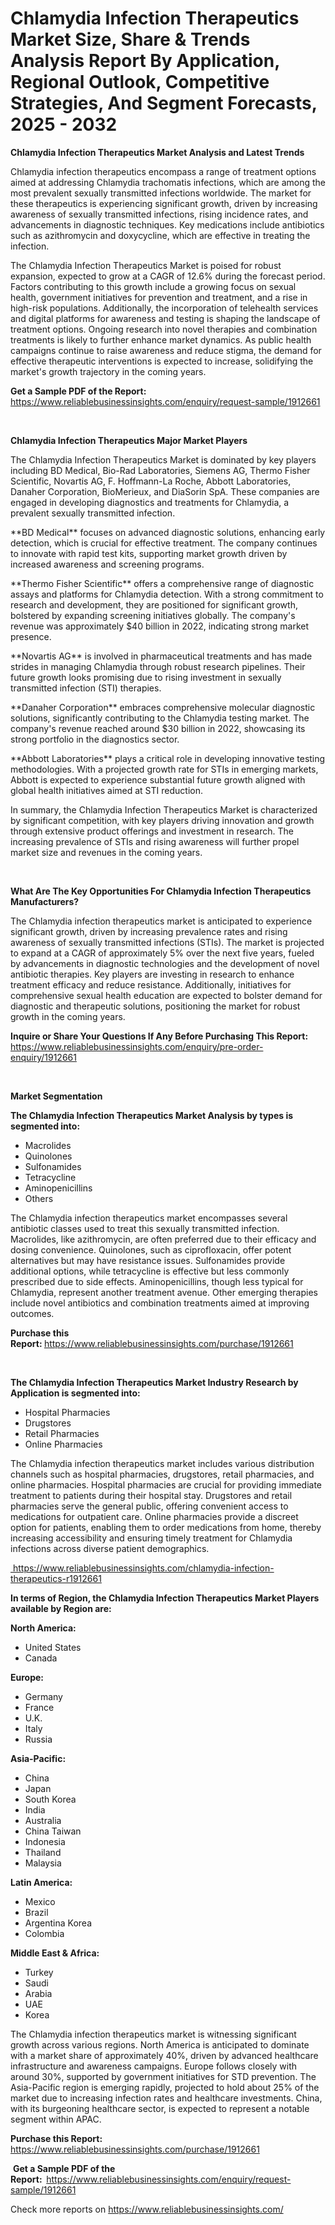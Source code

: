 <p><h1>Chlamydia Infection Therapeutics Market Size, Share & Trends Analysis Report By Application, Regional Outlook, Competitive Strategies, And Segment Forecasts, 2025 - 2032</h1></p><p><strong>Chlamydia Infection Therapeutics Market Analysis and Latest Trends</strong></p>
<p><p>Chlamydia infection therapeutics encompass a range of treatment options aimed at addressing Chlamydia trachomatis infections, which are among the most prevalent sexually transmitted infections worldwide. The market for these therapeutics is experiencing significant growth, driven by increasing awareness of sexually transmitted infections, rising incidence rates, and advancements in diagnostic techniques. Key medications include antibiotics such as azithromycin and doxycycline, which are effective in treating the infection.</p><p>The Chlamydia Infection Therapeutics Market is poised for robust expansion, expected to grow at a CAGR of 12.6% during the forecast period. Factors contributing to this growth include a growing focus on sexual health, government initiatives for prevention and treatment, and a rise in high-risk populations. Additionally, the incorporation of telehealth services and digital platforms for awareness and testing is shaping the landscape of treatment options. Ongoing research into novel therapies and combination treatments is likely to further enhance market dynamics. As public health campaigns continue to raise awareness and reduce stigma, the demand for effective therapeutic interventions is expected to increase, solidifying the market's growth trajectory in the coming years.</p></p>
<p><strong>Get a Sample PDF of the Report:&nbsp;</strong> <a href="https://www.reliablebusinessinsights.com/enquiry/request-sample/1912661?utm_campaign=2652&utm_medium=2&utm_source=Github&utm_content=ia&utm_term=03032025&utm_id=chlamydia-infection-therapeutics">https://www.reliablebusinessinsights.com/enquiry/request-sample/1912661</a></p>
<p>&nbsp;</p>
<p><strong>Chlamydia Infection Therapeutics Major Market Players</strong></p>
<p><p>The Chlamydia Infection Therapeutics Market is dominated by key players including BD Medical, Bio-Rad Laboratories, Siemens AG, Thermo Fisher Scientific, Novartis AG, F. Hoffmann-La Roche, Abbott Laboratories, Danaher Corporation, BioMerieux, and DiaSorin SpA. These companies are engaged in developing diagnostics and treatments for Chlamydia, a prevalent sexually transmitted infection.</p><p>**BD Medical** focuses on advanced diagnostic solutions, enhancing early detection, which is crucial for effective treatment. The company continues to innovate with rapid test kits, supporting market growth driven by increased awareness and screening programs.</p><p>**Thermo Fisher Scientific** offers a comprehensive range of diagnostic assays and platforms for Chlamydia detection. With a strong commitment to research and development, they are positioned for significant growth, bolstered by expanding screening initiatives globally. The company's revenue was approximately $40 billion in 2022, indicating strong market presence.</p><p>**Novartis AG** is involved in pharmaceutical treatments and has made strides in managing Chlamydia through robust research pipelines. Their future growth looks promising due to rising investment in sexually transmitted infection (STI) therapies.</p><p>**Danaher Corporation** embraces comprehensive molecular diagnostic solutions, significantly contributing to the Chlamydia testing market. The company's revenue reached around $30 billion in 2022, showcasing its strong portfolio in the diagnostics sector.</p><p>**Abbott Laboratories** plays a critical role in developing innovative testing methodologies. With a projected growth rate for STIs in emerging markets, Abbott is expected to experience substantial future growth aligned with global health initiatives aimed at STI reduction.</p><p>In summary, the Chlamydia Infection Therapeutics Market is characterized by significant competition, with key players driving innovation and growth through extensive product offerings and investment in research. The increasing prevalence of STIs and rising awareness will further propel market size and revenues in the coming years.</p></p>
<p>&nbsp;</p>
<p><strong>What Are The Key Opportunities For Chlamydia Infection Therapeutics Manufacturers?</strong></p>
<p><p>The Chlamydia infection therapeutics market is anticipated to experience significant growth, driven by increasing prevalence rates and rising awareness of sexually transmitted infections (STIs). The market is projected to expand at a CAGR of approximately 5% over the next five years, fueled by advancements in diagnostic technologies and the development of novel antibiotic therapies. Key players are investing in research to enhance treatment efficacy and reduce resistance. Additionally, initiatives for comprehensive sexual health education are expected to bolster demand for diagnostic and therapeutic solutions, positioning the market for robust growth in the coming years.</p></p>
<p><strong>Inquire or Share Your Questions If Any Before Purchasing This Report:</strong> <a href="https://www.reliablebusinessinsights.com/enquiry/pre-order-enquiry/1912661?utm_campaign=2652&utm_medium=2&utm_source=Github&utm_content=ia&utm_term=03032025&utm_id=chlamydia-infection-therapeutics">https://www.reliablebusinessinsights.com/enquiry/pre-order-enquiry/1912661</a></p>
<p>&nbsp;</p>
<p><strong>Market Segmentation</strong></p>
<p><strong>The Chlamydia Infection Therapeutics Market Analysis by types is segmented into:</strong></p>
<p><ul><li>Macrolides</li><li>Quinolones</li><li>Sulfonamides</li><li>Tetracycline</li><li>Aminopenicillins</li><li>Others</li></ul></p>
<p><p>The Chlamydia infection therapeutics market encompasses several antibiotic classes used to treat this sexually transmitted infection. Macrolides, like azithromycin, are often preferred due to their efficacy and dosing convenience. Quinolones, such as ciprofloxacin, offer potent alternatives but may have resistance issues. Sulfonamides provide additional options, while tetracycline is effective but less commonly prescribed due to side effects. Aminopenicillins, though less typical for Chlamydia, represent another treatment avenue. Other emerging therapies include novel antibiotics and combination treatments aimed at improving outcomes.</p></p>
<p><strong>Purchase this Report:&nbsp;</strong><a href="https://www.reliablebusinessinsights.com/purchase/1912661?utm_campaign=2652&utm_medium=2&utm_source=Github&utm_content=ia&utm_term=03032025&utm_id=chlamydia-infection-therapeutics">https://www.reliablebusinessinsights.com/purchase/1912661</a></p>
<p>&nbsp;</p>
<p><strong>The Chlamydia Infection Therapeutics Market Industry Research by Application is segmented into:</strong></p>
<p><ul><li>Hospital Pharmacies</li><li>Drugstores</li><li>Retail Pharmacies</li><li>Online Pharmacies</li></ul></p>
<p><p>The Chlamydia infection therapeutics market includes various distribution channels such as hospital pharmacies, drugstores, retail pharmacies, and online pharmacies. Hospital pharmacies are crucial for providing immediate treatment to patients during their hospital stay. Drugstores and retail pharmacies serve the general public, offering convenient access to medications for outpatient care. Online pharmacies provide a discreet option for patients, enabling them to order medications from home, thereby increasing accessibility and ensuring timely treatment for Chlamydia infections across diverse patient demographics.</p></p>
<p><a href="https://www.reliablebusinessinsights.com/chlamydia-infection-therapeutics-r1912661?utm_campaign=2652&utm_medium=2&utm_source=Github&utm_content=ia&utm_term=03032025&utm_id=chlamydia-infection-therapeutics">&nbsp;https://www.reliablebusinessinsights.com/chlamydia-infection-therapeutics-r1912661</a></p>
<p><strong>In terms of Region, the Chlamydia Infection Therapeutics Market Players available by Region are:</strong></p>
<p>
    <p> <strong> North America: </strong>
        <ul>
            <li>United States</li>
            <li>Canada</li>
        </ul>
        </p> 
    <p> <strong> Europe: </strong>
        <ul>
            <li>Germany</li>
            <li>France</li>
            <li>U.K.</li>
            <li>Italy</li>
            <li>Russia</li>
        </ul>
        </p> 
    <p> <strong> Asia-Pacific: </strong>
        <ul>
            <li>China</li>
            <li>Japan</li>
            <li>South Korea</li>
            <li>India</li>
            <li>Australia</li>
            <li>China Taiwan</li>
            <li>Indonesia</li>
            <li>Thailand</li>
            <li>Malaysia</li>
        </ul>
        </p> 
    <p> <strong> Latin America: </strong>
        <ul>
            <li>Mexico</li>
            <li>Brazil</li>
            <li>Argentina Korea</li>
            <li>Colombia</li>
        </ul>
        </p> 
    <p> <strong> Middle East & Africa: </strong>
        <ul>
            <li>Turkey</li>
            <li>Saudi</li>
            <li>Arabia</li>
            <li>UAE</li>
            <li>Korea</li>
        </ul>
    </p>
    </p>
<p><p>The Chlamydia infection therapeutics market is witnessing significant growth across various regions. North America is anticipated to dominate with a market share of approximately 40%, driven by advanced healthcare infrastructure and awareness campaigns. Europe follows closely with around 30%, supported by government initiatives for STD prevention. The Asia-Pacific region is emerging rapidly, projected to hold about 25% of the market due to increasing infection rates and healthcare investments. China, with its burgeoning healthcare sector, is expected to represent a notable segment within APAC.</p></p>
<p><strong>Purchase this Report: </strong><a href="https://www.reliablebusinessinsights.com/purchase/1912661?utm_campaign=2652&utm_medium=2&utm_source=Github&utm_content=ia&utm_term=03032025&utm_id=chlamydia-infection-therapeutics">https://www.reliablebusinessinsights.com/purchase/1912661</a></p>
<p>&nbsp;<strong>Get a Sample PDF of the Report:&nbsp;&nbsp;</strong><a href="https://www.reliablebusinessinsights.com/enquiry/request-sample/1912661?utm_campaign=2652&utm_medium=2&utm_source=Github&utm_content=ia&utm_term=03032025&utm_id=chlamydia-infection-therapeutics">https://www.reliablebusinessinsights.com/enquiry/request-sample/1912661</a></p>
<p><strong></strong></p>
<p>Check more reports on <a href="https://www.reliablebusinessinsights.com/?utm_campaign=2652&utm_medium=2&utm_source=Github&utm_content=ia&utm_term=03032025&utm_id=chlamydia-infection-therapeutics">https://www.reliablebusinessinsights.com/</a></p>